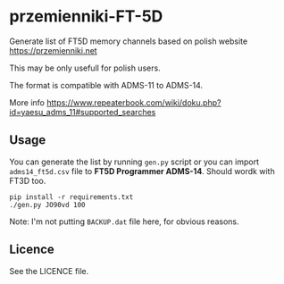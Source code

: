 # przemienniki-FT-5D

Generate list of FT5D memory channels based on polish website https://przemienniki.net

This may be only usefull for polish users.

The format is compatible with ADMS-11 to ADMS-14.

More info https://www.repeaterbook.com/wiki/doku.php?id=yaesu_adms_11#supported_searches

## Usage
You can generate the list by running `gen.py` script or you can import `adms14_ft5d.csv` file to **FT5D Programmer ADMS-14**. Should wordk with FT3D too.


```
pip install -r requirements.txt
./gen.py JO90vd 100
```

Note: I'm not putting `BACKUP.dat` file here, for obvious reasons.

## Licence

See the LICENCE file.
